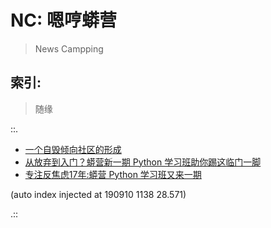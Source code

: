 # NC: 嗯哼蟒营
> News Campping

## 索引:
> 随缘

::.

- [ 一个自毁倾向社区的形成](190711-NC101-self-destruction.md)
- [ 从放弃到入门？蟒营新一期 Python 学习班助你踢这临门一脚](190902-3py-what-is-camp.md)
- [ 专注反焦虑17年:蟒营 Python 学习班又来一期](190905-3py-just101camp.md)

(auto index injected at 190910 1138 28.571) 

.::


